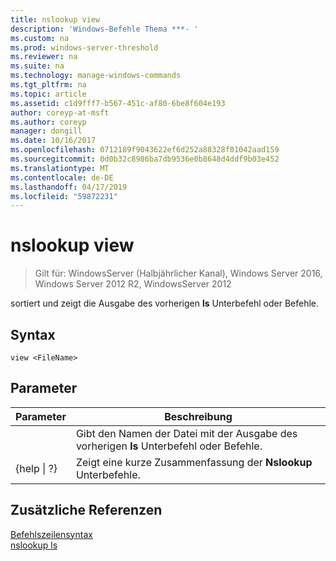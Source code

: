 ```yaml
---
title: nslookup view
description: 'Windows-Befehle Thema ***- '
ms.custom: na
ms.prod: windows-server-threshold
ms.reviewer: na
ms.suite: na
ms.technology: manage-windows-commands
ms.tgt_pltfrm: na
ms.topic: article
ms.assetid: c1d9fff7-b567-451c-af80-6be8f604e193
author: coreyp-at-msft
ms.author: coreyp
manager: dongill
ms.date: 10/16/2017
ms.openlocfilehash: 0712189f9043622ef6d252a88328f01042aad159
ms.sourcegitcommit: 0d0b32c8986ba7db9536e0b8648d4ddf9b03e452
ms.translationtype: MT
ms.contentlocale: de-DE
ms.lasthandoff: 04/17/2019
ms.locfileid: "59872231"
---
```

# <a name="nslookup-view"></a>nslookup view

>Gilt für: WindowsServer (Halbjährlicher Kanal), Windows Server 2016, Windows Server 2012 R2, WindowsServer 2012

sortiert und zeigt die Ausgabe des vorherigen **ls** Unterbefehl oder Befehle.  
## <a name="syntax"></a>Syntax  
```  
view <FileName>  
```  
## <a name="parameters"></a>Parameter  
|Parameter|Beschreibung|  
|-------|--------|  
|<FileName>|Gibt den Namen der Datei mit der Ausgabe des vorherigen **ls** Unterbefehl oder Befehle.|  
|{help &#124; ?}|Zeigt eine kurze Zusammenfassung der **Nslookup** Unterbefehle.|  
## <a name="additional-references"></a>Zusätzliche Referenzen  
[Befehlszeilensyntax](command-line-syntax-key.md)  
[nslookup ls](nslookup-ls.md)  
